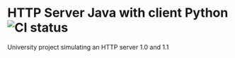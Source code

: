 # HTTP Server Java with client Python ![CI status](https://img.shields.io/badge/build-passing-brightgreen.svg)

University project simulating an HTTP server 1.0 and 1.1
